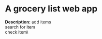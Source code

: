 # A grocery list web app

**Description:**
add items\
search for item\
check item\





<!---
useEffect Hook : tested inside app.js
  useEffect(()=>{
    /*...implementation of actions..*/
  }, /*dependecy*/)
useEffect looks at the dependecy,if the dependency changes, then it will run the annonnymous function again (its implementation of actions)

  // use efect is asynchronous, it runs the code inside after everything else has rendered)
-->
